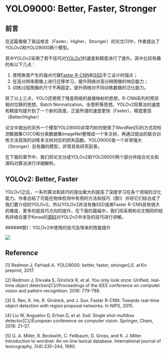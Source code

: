 # YOLO9000: Better, Faster, Stronger

## 前言

在这篇像极了奥运格言（Faster，Higher，Stronger）的论文[1]中，作者提出了YOLOv2和YOLO9000两个模型。

其中YOLOv2采用了若干技巧对[YOLOv1](https://senliuy.gitbooks.io/advanced-deep-learning/content/chapter1/you-only-look-once-unified-real-time-object-detection.html)的速度和精度进行了提升。其中比较有趣的有以下几点：

1. 使用聚类产生的锚点代替[Faster R-CNN](https://senliuy.gitbooks.io/advanced-deep-learning/content/chapter1/faster-r-cnn-towards-real-time-object-detection-with-region-proposal-networks.html)和[SSD](https://senliuy.gitbooks.io/advanced-deep-learning/content/chapter1/ssd-single-shot-multibox-detector.html)手工设计的锚点；
2. 在高分辨率图像上进行迁移学习，提升网络对高分辨图像的响应能力；
3. 训练过程图像的尺寸不再固定，提升网络对不同训练数据的泛化能力。

除了以上三点，YOLO还使用了残差网络的直接映射的思想，R-CNN系列的预测相对位移的思想，Batch Normalization，全卷积等思想。YOLOv2将算法的速度和精度均提升到了一个新的高度。正是所谓的速度更快（Faster），精度更高（Better/Higher）

论文中提出的另外一个模型YOLO9000非常巧妙的使用了WordNet[5]的方式将检测数据集COCO和分类数据集ImageNet整理成一个多叉树，再通过提出的联合训练方法高效的训练多叉树对应的损失函数。YOLO9000是一个非常强大（Stronger）且有趣的模型，非常具有研究前景。

在下面的章节中，我们将论文分成YOLOv2和YOLO9000两个部分并结合论文和源码对算法进行详细解析。

## YOLOv2: Better, Faster

YOLOv1之后，一系列算法和技巧的提出极大的提高了深度学习在各个领域的泛化能力。作者总结了可能在物体检测中有用的方法和技巧（图1）并将它们结合成了我们要介绍的YOLOv2。所以YOLOv2并没有像SSD或者Faster R-CNN具有很大的难度，更多的是技巧方向的提升。在下面的篇幅中，我们将采用和论文相同的结构并结合基于Keras的[源码](https://github.com/yhcc/yolo2)对YOLOv2中涉及的技巧进行讲解。

######图1：YOLOv2中使用的技巧及带来的性能提升

![](/assests/YOLOv2_1.png)




## Reference

\[1\] Redmon J, Farhadi A. YOLO9000: better, faster, stronger\[J\]. arXiv preprint, 2017.

\[2\] Redmon J, Divvala S, Girshick R, et al. You only look once: Unified, real-time object detection\[C\]//Proceedings of the IEEE conference on computer vision and pattern recognition. 2016: 779-788.

\[3\] S. Ren, K. He, R. Girshick, and J. Sun. Faster R-CNN: Towards real-time object detection with region proposal networks. In NIPS, 2015.

\[4\] Liu W, Anguelov D, Erhan D, et al. Ssd: Single shot multibox detector\[C\]//European conference on computer vision. Springer, Cham, 2016: 21-37.

\[5\] G. A. Miller, R. Beckwith, C. Fellbaum, D. Gross, and K. J. Miller. Introduction to wordnet: An on-line lexical database. International journal of lexicography, 3(4):235–244, 1990.








